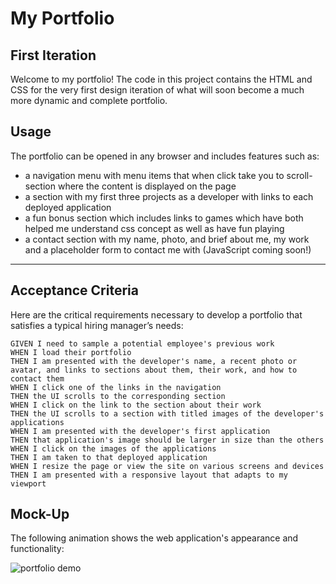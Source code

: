 # My Portfolio 

## First Iteration

Welcome to my portfolio! The code in this project contains the HTML and CSS for the very first design iteration of what will soon become a much more dynamic and complete portfolio.

## Usage 

The portfolio can be opened in any browser and includes features such as:
- a navigation menu with menu items that when click take you to scroll-section where the content is displayed on the page
- a section with my first three projects as a developer with links to each deployed application
- a fun bonus section which includes links to games which have both helped me understand css concept as well as have fun playing
- a contact section with my name, photo, and brief about me, my work and a placeholder form to contact me with (JavaScript coming soon!)

-----------
## Acceptance Criteria

Here are the critical requirements necessary to develop a portfolio that satisfies a typical hiring manager’s needs:

```
GIVEN I need to sample a potential employee's previous work
WHEN I load their portfolio
THEN I am presented with the developer's name, a recent photo or avatar, and links to sections about them, their work, and how to contact them
WHEN I click one of the links in the navigation
THEN the UI scrolls to the corresponding section
WHEN I click on the link to the section about their work
THEN the UI scrolls to a section with titled images of the developer's applications
WHEN I am presented with the developer's first application
THEN that application's image should be larger in size than the others
WHEN I click on the images of the applications
THEN I am taken to that deployed application
WHEN I resize the page or view the site on various screens and devices
THEN I am presented with a responsive layout that adapts to my viewport
```


## Mock-Up

The following animation shows the web application's appearance and functionality:

![portfolio demo](./Assets/02-advanced-css-homework-demo.gif)
